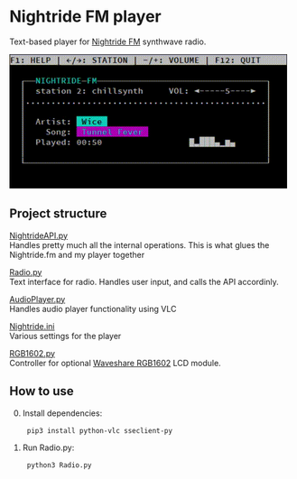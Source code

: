 # Nightride FM player
Text-based player for [Nightride FM](https://nightride.fm/) synthwave radio.

![](./images/player.gif)


## Project structure

[NightrideAPI.py](./NightrideAPI.py)  
Handles pretty much all the internal operations. This is what glues the Nightride.fm and my player together


[Radio.py](./Radio.py)  
Text interface for radio. Handles user input, and calls the API accordinly.


[AudioPlayer.py](./AudioPlayer.py)  
Handles audio player functionality using VLC


[Nightride.ini](./Nightride.ini)  
Various settings for the player

[RGB1602.py](./RGB1602.py)  
Controller for optional [Waveshare RGB1602](https://www.waveshare.com/wiki/LCD1602_RGB_Module) LCD module.

## How to use

0. Install dependencies:

        pip3 install python-vlc sseclient-py

1. Run Radio.py:

        python3 Radio.py
